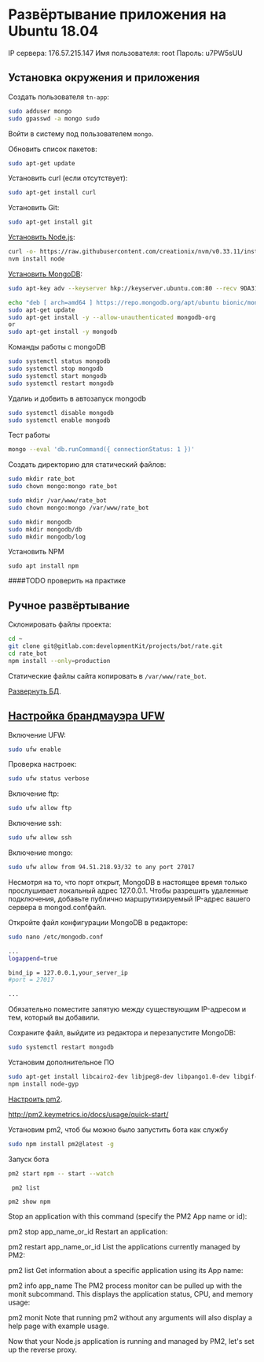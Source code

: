 # Развёртывание приложения на Ubuntu 18.04

IP сервера: 176.57.215.147
Имя пользователя: root
Пароль: u7PW5sUU

## Установка окружения и приложения

Создать пользователя `tn-app`:
```bash
sudo adduser mongo
sudo gpasswd -a mongo sudo
```

Войти в систему под пользователем `mongo`.

Обновить список пакетов:
```bash
sudo apt-get update
```

Установить curl (если отсутствует):
```bash
sudo apt-get install curl
```

Установить Git:
```bash
sudo apt-get install git
```

[Установить Node.js](https://linuxize.com/post/how-to-install-node-js-on-ubuntu-18.04/):
```bash
curl -o- https://raw.githubusercontent.com/creationix/nvm/v0.33.11/install.sh | bash
nvm install node
```

[Установить MongoDB](https://docs.mongodb.com/master/tutorial/install-mongodb-on-ubuntu/):
```bash
sudo apt-key adv --keyserver hkp://keyserver.ubuntu.com:80 --recv 9DA31620334BD75D9DCB49F368818C72E52529D4

echo "deb [ arch=amd64 ] https://repo.mongodb.org/apt/ubuntu bionic/mongodb-org/4.1 multiverse" | sudo tee /etc/apt/sources.list.d/mongodb-org-4.2.list
sudo apt-get update
sudo apt-get install -y --allow-unauthenticated mongodb-org
or
sudo apt-get install -y mongodb
```

Команды работы с mongoDB
```bash
sudo systemctl status mongodb
sudo systemctl stop mongodb
sudo systemctl start mongodb
sudo systemctl restart mongodb
```

Удалиь и добвить в автозапуск mongodb
```bash
sudo systemctl disable mongodb
sudo systemctl enable mongodb
```

Тест работы
```bash
mongo --eval 'db.runCommand({ connectionStatus: 1 })'
```

Создать директорию для статический файлов:
```bash
sudo mkdir rate_bot
sudo chown mongo:mongo rate_bot

sudo mkdir /var/www/rate_bot
sudo chown mongo:mongo /var/www/rate_bot

sudo mkdir mongodb
sudo mkdir mongodb/db
sudo mkdir mongodb/log
```

Установить NPM 

```
sudo apt install npm 
```

####TODO проверить на практике

## Ручное развёртывание

Склонировать файлы проекта:
```bash
cd ~
git clone git@gitlab.com:developmentKit/projects/bot/rate.git
cd rate_bot
npm install --only=production
```

Статические файлы сайта копировать в `/var/www/rate_bot`.

[Развернуть БД](http://o7planning.org/en/10279/importing-and-exporting-mongodb-database).

## [Настройка брандмауэра UFW](https://www.8host.com/blog/nastrojka-brandmauera-ufw-na-servere-ubuntu-18-04/)

Включение UFW:
```bash
sudo ufw enable
```

Проверка настроек:
```bash
sudo ufw status verbose
```

Включение ftp:
```bash
sudo ufw allow ftp
```

Включение ssh:
```bash
sudo ufw allow ssh
```

Включение mongo:
```bash
sudo ufw allow from 94.51.218.93/32 to any port 27017
```

Несмотря на то, что порт открыт, MongoDB в настоящее время только прослушивает локальный адрес 127.0.0.1. Чтобы разрешить удаленные подключения, добавьте публично маршрутизируемый IP-адрес вашего сервера в mongod.confфайл.

Откройте файл конфигурации MongoDB в редакторе:
```bash
sudo nano /etc/mongodb.conf
```

```bash
...
logappend=true

bind_ip = 127.0.0.1,your_server_ip
#port = 27017

...
```
Oбязательно поместите запятую между существующим IP-адресом и тем, который вы добавили.

Сохраните файл, выйдите из редактора и перезапустите MongoDB:
```bash
sudo systemctl restart mongodb
```

Установим дополнительное ПО
```bash
sudo apt-get install libcairo2-dev libjpeg8-dev libpango1.0-dev libgif-dev build-essential g++
npm install node-gyp
```

[Настроить pm2](https://www.digitalocean.com/community/tutorials/how-to-set-up-a-node-js-application-for-production-on-ubuntu-18-04).

http://pm2.keymetrics.io/docs/usage/quick-start/

Установим pm2, чтоб бы можно было запустить бота как службу
```bash
sudo npm install pm2@latest -g
```


Запуск бота
```bash
pm2 start npm -- start --watch
```

```
 pm2 list

pm2 show npm
```

Stop an application with this command (specify the PM2 App name or id):

pm2 stop app_name_or_id
Restart an application:

pm2 restart app_name_or_id
List the applications currently managed by PM2:

pm2 list
Get information about a specific application using its App name:

pm2 info app_name
The PM2 process monitor can be pulled up with the monit subcommand. This displays the application status, CPU, and memory usage:

pm2 monit
Note that running pm2 without any arguments will also display a help page with example usage.

Now that your Node.js application is running and managed by PM2, let's set up the reverse proxy.






























